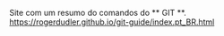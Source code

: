 Site com um resumo do comandos do ** GIT **. 
https://rogerdudler.github.io/git-guide/index.pt_BR.html


